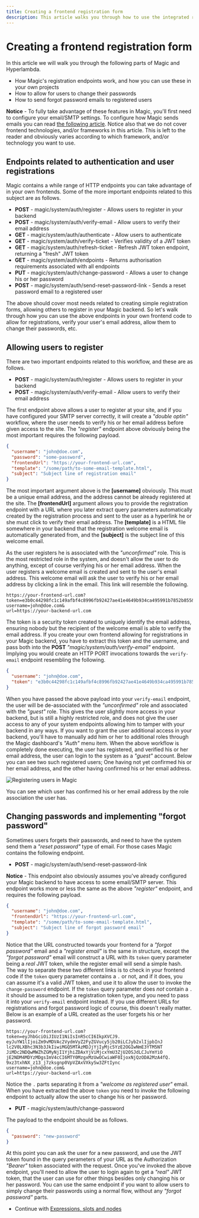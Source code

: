 ```yaml
---
title: Creating a frontend registration form
description: This article walks you through how to use the integrated registration endpoints and helpers in Magic, to create your own frontend registration component, allowing you to verify user's email address, implement forgot password forms, etc
---
```


# Creating a frontend registration form

In this article we will walk you through the following parts of Magic and Hyperlambda.

* How Magic's registration endpoints work, and how you can use these in your own projects
* How to allow for users to change their passwords
* How to send forgot password emails to registered users

**Notice** - To fully take advantage of these features in Magic, you'll first need to configure your email/SMTP settings.
To configure how Magic sends emails you can read [the following article](/tutorials/sending-emails/). Notice also
that we do not cover frontend technologies, and/or frameworks in this article. This is left to the reader
and obviously varies according to which framework, and/or technology you want to use.

## Endpoints related to authentication and user registrations

Magic contains a while range of HTTP endpoints you can take advantage of in your own frontends. Some of the more
important endpoints related to this subject are as follows.

* __POST__ - magic/system/auth/register - Allows users to register in your backend
* __POST__ - magic/system/auth/verify-email - Allow users to verify their email address
* __GET__ - magic/system/auth/authenticate - Allow users to authenticate
* __GET__ - magic/system/auth/verify-ticket - Verifies validity of a JWT token
* __GET__ - magic/system/auth/refresh-ticket - Refresh JWT token endpoint, returning a "fresh" JWT token
* __GET__ - magic/system/auth/endpoints - Returns authorisation requirements associated with all endpoints
* __PUT__ - magic/system/auth/change-password - Allows a user to change his or her password
* __POST__ - magic/system/auth/send-reset-password-link - Sends a reset password email to a registered user

The above should cover most needs related to creating simple registration forms, allowing others to register
in your Magic backend. So let's walk through how you can use the above endpoints in your own frontend code
to allow for registrations, verify your user's email address, allow them to change their passwords, etc.

## Allowing users to register

There are two important endpoints related to this workflow, and these are as follows.

* __POST__ - magic/system/auth/register - Allows users to register in your backend
* __POST__ - magic/system/auth/verify-email - Allow users to verify their email address

The first endpoint above allows a user to register at your site, and if you have configured your SMTP
server correctly, it will create a _"double optin"_ workflow, where the user needs to verify his or
her email address before given access to the site. The _"register"_ endpoint above obviously being the
most important requires the following payload.

```json
{
  "username": "john@doe.com",
  "password": "some-password",
  "frontendUrl": "https://your-frontend-url.com",
  "template": "/some/path/to-some-email-template.html",
  "subject": "Subject line of registration email"
}
```

The most important argument above is the **[username]** obviously. This must be a unique email address,
and the address cannot be already registered at the site. The **[frontendUrl]** argument allows you
to provide the registration endpoint with a URL where you later extract query parameters automatically
created by the registration process and sent to the user as a hyperlink he or she must click to verify
their email address. The **[template]** is a HTML file somewhere in your backend that the registration
welcome email is automatically generated from, and the **[subject]** is the subject line of this welcome
email.

As the user registers he is associated with the _"unconfirmed"_ role. This is the most restricted role
in the system, and doesn't allow the user to do anything, except of course verifying his or her email address.
When the user registers a welcome email is created and sent to the user's email address. This
welcome email will ask the user to verify his or her email address by clicking a link in the email.
This link will resemble the following.

```
https://your-frontend-url.com?
token=e3b0c44298fc1c149afbf4c8996fb92427ae41e4649b934ca495991b7852b855&
username=john@doe.com&
url=https://your-backend-url.com
```

The token is a security token created to uniquely identify the email address, ensuring nobody but
the recipient of the welcome email is able to verify the email address. If you create your own
frontend allowing for registrations in your Magic backend, you have to extract this token and the
username, and pass both into the **POST** _"magic/system/auth/verify-email"_ endpoint. Implying
you would create an HTTP PORT invocations towards the `verify-email` endpoint resembling the
following.

```json
{
  "username": "john@doe.com",
  "token": "e3b0c44298fc1c149afbf4c8996fb92427ae41e4649b934ca495991b7852b855"
}
```

When you have passed the above payload into your `verify-email` endpoint, the user will be de-associated
with the _"unconfirmed"_ role and associated with the _"guest"_ role. This gives the user
slightly more access in your backend, but is still a highly restricted role, and does not
give the user access to any of your system endpoints allowing him to tamper with your
backend in any ways. If you want to grant the user additional access in your backend, you'll
have to manually add him or her to additional roles through the Magic dashboard's _"Auth"_ menu
item. When the above workflow is completely done executing, the user has registered, and verified
his or her email address, the user can login to the system as a _"guest"_ account. Below you can
see two such registered users; One having not yet confirmed his or her email address, and the
other having confirmed his or her email address.

![Registering users in Magic](https://raw.githubusercontent.com/polterguy/polterguy.github.io/master/images/registered-user.jpg)

You can see which user has confirmed his or her email address by the role association the user has.

## Changing passwords and implementing "forgot password"

Sometimes users forgets their passwords, and need to have the system send them a _"reset password"_ type
of email. For those cases Magic contains the following endpoint.

* __POST__ - magic/system/auth/send-reset-password-link

**Notice** - This endpoint also obviously assumes you've already configured your Magic backend to have
access to some email/SMTP server. This endpoint works more or less the same as the above _"register"_
endpoint, and requires the following payload.

```json
{
  "username": "john@doe.com",
  "frontendUrl": "https://your-frontend-url.com",
  "template": "/some/path/to-some-email-template.html",
  "subject": "Subject line of forgot password email"
}
```

Notice that the URL constructed towards your frontend for a _"forgot password"_ email
and a _"register email"_ is the same in structure, except the _"forgot password"_ email will
construct a URL with its `token` query parameter being a _real_ JWT token, while the register
email will send a simple hash. The way to separate these two different links is to check
in your frontend code if the `token` query parameter contains a `.` or not, and if it does,
you can assume it's a valid JWT token, and use it to allow the user to invoke the `change-password`
endpoint. If the `token` query parameter does _not_ contain a `.` it should be assumed to be
a registration token type, and you need to pass it into your `verify-email` endpoint instead.
If you use different URLs for registrations and forgot password logic of course, this doesn't
really matter. Below is an example of a URL created as the user forgets his or her password.

```
https://your-frontend-url.com?
token=eyJhbGciOiJIUzI1NiIsInR5cCI6IkpXVCJ9.
eyJuYW1lIjoiZm9vMDVAc2VydmVyZ2FyZGVucy5jb20iLCJyb2xlIjpbInJ
lc2V0LXBhc3N3b3JkIiwiMGQ5MTAzMDJjYjIyMjc5YzE2OGIwNmE3YTM5NT
JiMDc2NDQwMWZhZGMyNjI1YjhiZDAxYjViMjcxYmU3ZjU2OSJdLCJuYmYiO
jE2NDM4MDYzMDgsImV4cCI6MTY0MzgxMzUwOCwiaWF0IjoxNjQzODA2MzA4fQ.
9xz3txhNX_z13_j7zksgnp0VpVZAxVXkySw3ZFtIync
username=john@doe.com&
url=https://your-backend-url.com
```

Notice the `.` parts separating it from a _"welcome as registered user"_ email. When you have extracted the
above `token` you need to invoke the following endpoint to actually allow the user to change his or her
password.

* __PUT__ - magic/system/auth/change-password

The payload to the endpoint should be as follows.

```json
{
  "password": "new-password"
}
```

At this point you can ask the user for a new password, and use the JWT token found in the query perameters
of your URL as the Authorization _"Bearer"_ token associated with the request. Once you've invoked the
above endpoint, you'll need to allow the user to login again to get a _"real"_ JWT token, that the user
can use for other things besides only changing his or her password.
You can use the same endpoint if you want to allow users to simply change their passwords using a normal
flow, without any _"forgot password"_ parts.

* Continue with [Expressions, slots and nodes](/tutorials/expressions-slots-nodes/)
